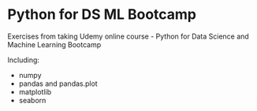 # Python for DS ML Bootcamp
Exercises from taking Udemy online course - Python for Data Science and Machine Learning Bootcamp

Including:
- numpy
- pandas and pandas.plot
- matplotlib
- seaborn
